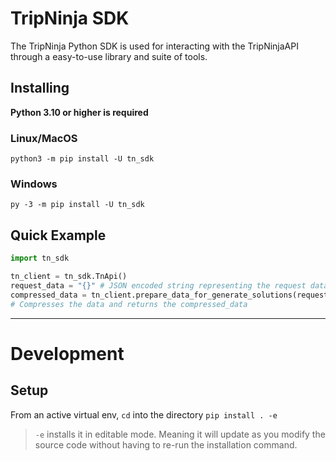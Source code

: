 # TripNinja SDK

The TripNinja Python SDK is used for interacting with the TripNinjaAPI 
through a easy-to-use library and suite of tools.

## Installing

**Python 3.10 or higher is required**

### Linux/MacOS
`python3 -m pip install -U tn_sdk`

### Windows
`py -3 -m pip install -U tn_sdk`


## Quick Example

```python
import tn_sdk

tn_client = tn_sdk.TnApi()
request_data = "{}" # JSON encoded string representing the request data
compressed_data = tn_client.prepare_data_for_generate_solutions(request_data)
# Compresses the data and returns the compressed_data
```


---


# Development

## Setup

From an active virtual env, `cd` into the directory
``pip install . -e``

> `-e` installs it in editable mode. 
> Meaning it will update as you modify the source code without having to re-run the installation command.